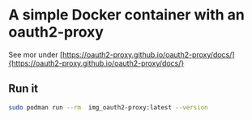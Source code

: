A simple Docker container with an oauth2-proxy
==============================================

See mor under [https://oauth2-proxy.github.io/oauth2-proxy/docs/]{https://oauth2-proxy.github.io/oauth2-proxy/docs/}

Run it
------

```bash
sudo podman run --rm  img_oauth2-proxy:latest --version
```